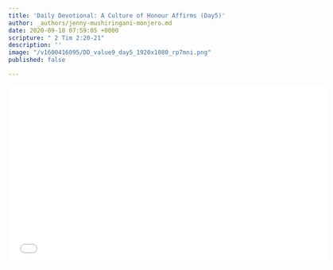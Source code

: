 ```yaml
---
title: 'Daily Devotional: A Culture of Honour Affirms (Day5)'
author: _authors/jenny-mushiringani-monjero.md
date: 2020-09-18 07:59:05 +0000
scripture: " 2 Tim 2:20-21"
description: ''
image: "/v1600416095/DD_value9_day5_1920x1080_rp7mni.png"
published: false

---
```

<iframe src="[https://player.vimeo.com/video/458879667](https://player.vimeo.com/video/458879667 "https://player.vimeo.com/video/458879667")" width="640" height="360" frameborder="0" allow="autoplay; fullscreen" allowfullscreen></iframe>